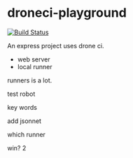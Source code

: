 # droneci-playground

[![Build Status](http://121.5.237.247/api/badges/czzonet/droneci-playground/status.svg)](http://121.5.237.247/czzonet/droneci-playground)

An express project uses drone ci.

- web server
- local runner

runners is a lot.

test robot

key words

add jsonnet

which runner

win?
2
